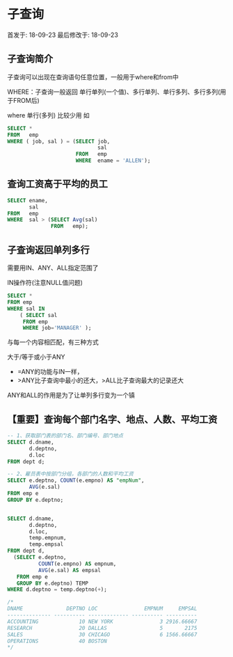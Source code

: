 # 子查询



首发于: 18-09-23 最后修改于: 18-09-23

## 子查询简介

子查询可以出现在查询语句任意位置，一般用于where和from中

WHERE：子查询一般返回 单行单列(一个值)、多行单列、单行多列、多行多列(用于FROM后)

where 单行(多列) 比较少用 如 

```sql
SELECT * 
FROM   emp 
WHERE ( job, sal ) = (SELECT job, 
                             sal 
                      FROM   emp 
                      WHERE  ename = 'ALLEN'); 
```

## 查询工资高于平均的员工

```sql
SELECT ename, 
       sal 
FROM   emp 
WHERE  sal > (SELECT Avg(sal) 
              FROM   emp); 
```

## 子查询返回单列多行

需要用IN、ANY、ALL指定范围了

IN操作符(注意NULL值问题)

```sql
SELECT *
FROM emp
WHERE sal IN
    ( SELECT sal
     FROM emp
     WHERE job='MANAGER' );
```

与每一个内容相匹配，有三种方式

大于/等于或小于ANY

- =ANY的功能与IN一样，
- &gt;ANY比子查询中最小的还大，>ALL比子查询最大的记录还大

ANY和ALL的作用是为了让单列多行变为一个镇

## 【重要】查询每个部门名字、地点、人数、平均工资

```sql
-- 1、获取部门表的部门名、部门编号、部门地点
SELECT d.dname,
       d.deptno,
       d.loc
FROM dept d;

-- 2、雇员表中按部门分组，各部门的人数和平均工资
SELECT e.deptno, COUNT(e.empno) AS "empNum",
       AVG(e.sal)
FROM emp e
GROUP BY e.deptno;


SELECT d.dname,
       d.deptno,
       d.loc,
       temp.empnum,
       temp.empsal
FROM dept d,
  (SELECT e.deptno,
          COUNT(e.empno) AS empnum,
          AVG(e.sal) AS empsal
   FROM emp e
   GROUP BY e.deptno) TEMP
WHERE d.deptno = temp.deptno(+);

/*
DNAME              DEPTNO LOC               EMPNUM     EMPSAL
-------------- ---------- ------------- ---------- ----------
ACCOUNTING             10 NEW YORK               3 2916.66667
RESEARCH               20 DALLAS                 5       2175
SALES                  30 CHICAGO                6 1566.66667
OPERATIONS             40 BOSTON
*/
```